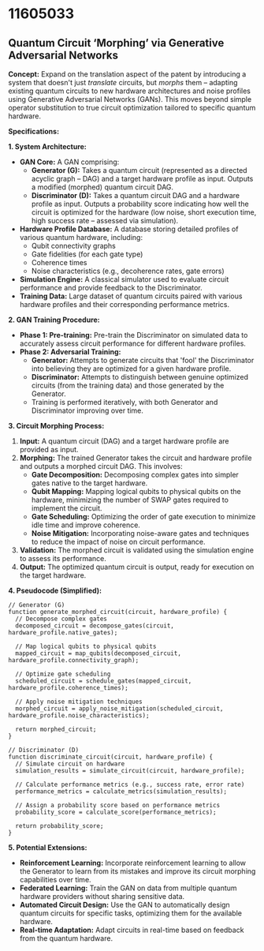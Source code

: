 # 11605033

## Quantum Circuit ‘Morphing’ via Generative Adversarial Networks

**Concept:** Expand on the translation aspect of the patent by introducing a system that doesn't just *translate* circuits, but *morphs* them – adapting existing quantum circuits to new hardware architectures and noise profiles using Generative Adversarial Networks (GANs). This moves beyond simple operator substitution to true circuit optimization tailored to specific quantum hardware.

**Specifications:**

**1. System Architecture:**

*   **GAN Core:** A GAN comprising:
    *   **Generator (G):** Takes a quantum circuit (represented as a directed acyclic graph – DAG) and a target hardware profile as input. Outputs a modified (morphed) quantum circuit DAG.
    *   **Discriminator (D):**  Takes a quantum circuit DAG and a hardware profile as input. Outputs a probability score indicating how well the circuit is optimized for the hardware (low noise, short execution time, high success rate – assessed via simulation).
*   **Hardware Profile Database:** A database storing detailed profiles of various quantum hardware, including:
    *   Qubit connectivity graphs
    *   Gate fidelities (for each gate type)
    *   Coherence times
    *   Noise characteristics (e.g., decoherence rates, gate errors)
*   **Simulation Engine:** A classical simulator used to evaluate circuit performance and provide feedback to the Discriminator.
*   **Training Data:** Large dataset of quantum circuits paired with various hardware profiles and their corresponding performance metrics.

**2. GAN Training Procedure:**

*   **Phase 1: Pre-training:** Pre-train the Discriminator on simulated data to accurately assess circuit performance for different hardware profiles.
*   **Phase 2: Adversarial Training:**
    *   **Generator:** Attempts to generate circuits that 'fool' the Discriminator into believing they are optimized for a given hardware profile.
    *   **Discriminator:** Attempts to distinguish between genuine optimized circuits (from the training data) and those generated by the Generator.
    *   Training is performed iteratively, with both Generator and Discriminator improving over time.

**3. Circuit Morphing Process:**

1.  **Input:** A quantum circuit (DAG) and a target hardware profile are provided as input.
2.  **Morphing:** The trained Generator takes the circuit and hardware profile and outputs a morphed circuit DAG. This involves:
    *   **Gate Decomposition:** Decomposing complex gates into simpler gates native to the target hardware.
    *   **Qubit Mapping:** Mapping logical qubits to physical qubits on the hardware, minimizing the number of SWAP gates required to implement the circuit.
    *   **Gate Scheduling:** Optimizing the order of gate execution to minimize idle time and improve coherence.
    *   **Noise Mitigation:** Incorporating noise-aware gates and techniques to reduce the impact of noise on circuit performance.
3.  **Validation:** The morphed circuit is validated using the simulation engine to assess its performance.
4.  **Output:** The optimized quantum circuit is output, ready for execution on the target hardware.

**4. Pseudocode (Simplified):**

```
// Generator (G)
function generate_morphed_circuit(circuit, hardware_profile) {
  // Decompose complex gates
  decomposed_circuit = decompose_gates(circuit, hardware_profile.native_gates);

  // Map logical qubits to physical qubits
  mapped_circuit = map_qubits(decomposed_circuit, hardware_profile.connectivity_graph);

  // Optimize gate scheduling
  scheduled_circuit = schedule_gates(mapped_circuit, hardware_profile.coherence_times);

  // Apply noise mitigation techniques
  morphed_circuit = apply_noise_mitigation(scheduled_circuit, hardware_profile.noise_characteristics);

  return morphed_circuit;
}

// Discriminator (D)
function discriminate_circuit(circuit, hardware_profile) {
  // Simulate circuit on hardware
  simulation_results = simulate_circuit(circuit, hardware_profile);

  // Calculate performance metrics (e.g., success rate, error rate)
  performance_metrics = calculate_metrics(simulation_results);

  // Assign a probability score based on performance metrics
  probability_score = calculate_score(performance_metrics);

  return probability_score;
}
```

**5. Potential Extensions:**

*   **Reinforcement Learning:** Incorporate reinforcement learning to allow the Generator to learn from its mistakes and improve its circuit morphing capabilities over time.
*   **Federated Learning:** Train the GAN on data from multiple quantum hardware providers without sharing sensitive data.
*   **Automated Circuit Design:** Use the GAN to automatically design quantum circuits for specific tasks, optimizing them for the available hardware.
*   **Real-time Adaptation:** Adapt circuits in real-time based on feedback from the quantum hardware.